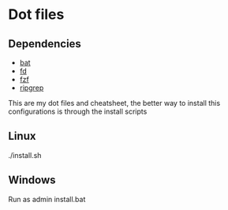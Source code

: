 # Dot files

## Dependencies
- [bat](https://github.com/sharkdp/bat)
- [fd](https://github.com/sharkdp/fd) 
- [fzf](https://github.com/junegunn/fzf) 
- [ripgrep](https://github.com/BurntSushi/ripgrep)



This are my dot files and cheatsheet, the better way to install this
configurations is through the install scripts

## Linux
./install.sh

## Windows
Run as admin install.bat
